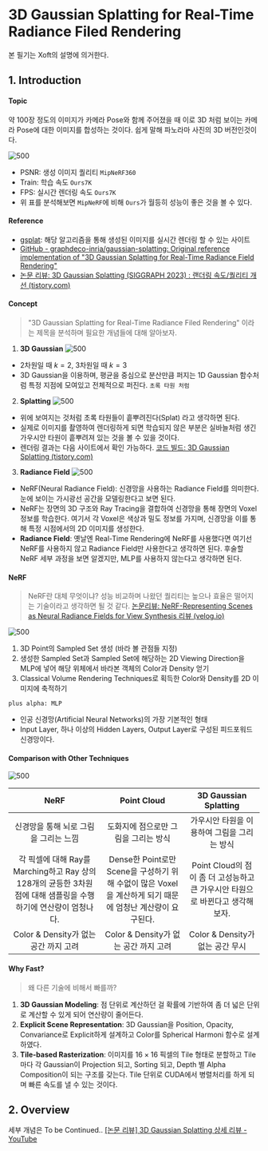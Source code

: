 # 3D Gaussian Splatting for Real-Time Radiance Filed Rendering

본 필기는 Xoft의 설명에 의거한다.

## 1. Introduction

#### Topic
약 100장 정도의 이미지가 카메라 Pose와 함께 주어졌을 때 이로 3D 처럼 보이는 카메라 Pose에 대한 이미지를 합성하는 것이다.
쉽게 말해 파노라마 사진의 3D 버전인것이다.

![500](https://velog.velcdn.com/images/dusruddl2/post/19bf78b9-c60d-4407-9014-c68682aa1453/image.png)
- PSNR: 생성 이미지 퀄리티 `MipNeRF360`
- Train: 학습 속도 `Ours7K`
- FPS: 실시간 렌더링 속도 `Ours7K`
- 위 표를 분석해보면 `MipNeRF`에 비해 `Ours`가 월등히 성능이 좋은 것을 볼 수 있다.

#### Reference
- [gsplat](https://gsplat.tech/): 해당 알고리즘을 통해 생성된 이미지를 실시간 렌더링 할 수 있는 사이트
- [GitHub - graphdeco-inria/gaussian-splatting: Original reference implementation of "3D Gaussian Splatting for Real-Time Radiance Field Rendering"](https://github.com/graphdeco-inria/gaussian-splatting)
- [논문 리뷰: 3D Gaussian Splatting (SIGGRAPH 2023) : 랜더링 속도/퀄리티 개선 (tistory.com)](https://xoft.tistory.com/51)

#### Concept
> "3D Gaussian Splatting for Real-Time Radiance Filed Rendering" 이라는 제목을 분석하며 필요한 개념들에 대해 알아보자.

1. **3D Gaussian**
![500](https://velog.velcdn.com/images/dusruddl2/post/99938b31-98af-4169-bb69-36da215790f0/image.png)
- 2차원일 때 $k = 2$, 3차원일 때 $k = 3$
- 3D Gaussian을 이용하며, 평균을 중심으로 분산만큼 퍼지는 1D Gaussian 함수처럼 특정 지점에 모여있고 전체적으로 퍼진다. `초록 타원 처럼`

2. **Splatting**
![500](https://velog.velcdn.com/images/dusruddl2/post/7b79cc72-538b-457c-be9a-cddd211783a8/image.png)
- 위에 보여지는 것처럼 초록 타원들이 흩뿌려진다(Splat) 라고 생각하면 된다.
- 실제로 이미지를 촬영하여 렌더링하게 되면 학습되지 않은 부분은 실바늘처럼 생긴 가우시안 타원이 흩뿌려져 있는 것을 볼 수 있을 것이다.
- 렌더링 결과는 다음 사이트에서 확인 가능하다. [코드 빌드: 3D Gaussian Splatting (tistory.com)](https://xoft.tistory.com/48)

3. **Radiance Field**
![500](https://velog.velcdn.com/images/dusruddl2/post/79e26799-e337-41af-98b4-4086f93163b2/image.png)
- NeRF(Neural Radiance Field): 신경망을 사용하는 Radiance Field를 의미한다. 눈에 보이는 가시광선 공간을 모델링한다고 보면 된다.
- NeRF는 장면의 3D 구조와 Ray Tracing을 결합하여 신경망을 통해 장면의 Voxel 정보를 학습한다. 여기서 각 Voxel은 색상과 밀도 정보를 가지며, 신경망을 이를 통해 특정 시점에서의 2D 이미지를 생성한다.
- **Radiance Field**: 옛날엔 Real-Time Rendering에 NeRF를 사용했다면 여기선 NeRF를 사용하지 않고 Radiance Field만 사용한다고 생각하면 된다. 후술할 NeRF 세부 과정을 보면 알겠지만, MLP를 사용하지 않는다고 생각하면 된다.

#### NeRF
> NeRF란 대체 무엇이냐? 성능 비교하며 나왔던 퀄리티는 높으나 효율은 떨어지는 기술이라고 생각하면 될 것 같다.
> [논문리뷰: NeRF-Representing Scenes as Neural Radiance Fields for View Synthesis 리뷰 (velog.io)](https://velog.io/@minkyu4506/NeRF-Representing-Scenes-asNeural-Radiance-Fields-for-View-Synthesis-%EB%A6%AC%EB%B7%B0)

![500](https://velog.velcdn.com/images%2Fminkyu4506%2Fpost%2F6fd568c1-a267-4e59-bab8-1956894d16b0%2F%EC%8A%A4%ED%81%AC%EB%A6%B0%EC%83%B7%202022-03-03%20%EC%98%A4%ED%9B%84%208.20.59.png)
1. 3D Point의 Sampled Set 생성 (바라 볼 관점들 지정)
2. 생성한 Sampled Set과 Sampled Set에 해당하는 2D Viewing Direction을  MLP에 넣어 해당 위체에서 바라본 객체의 Color과 Density 얻기
3. Classical Volume Rendering Techniques로 획득한 Color와 Density를 2D 이미지에 축적하기

`plus alpha: MLP`
- 인공 신경망(Artificial Neural Networks)의 가장 기본적인 형태
- Input Layer, 하나 이상의 Hidden Layers, Output Layer로 구성된 피드포워드 신경망이다.

#### Comparison with Other Techniques
![500](https://velog.velcdn.com/images/dusruddl2/post/d067a0f5-d9e6-406c-a4b8-a3e4c7491dc5/image.png)

|                                   NeRF                                    |                              Point Cloud                               |               3D Gaussian Splatting               |
| :-----------------------------------------------------------------------: | :--------------------------------------------------------------------: | :-----------------------------------------------: |
|                           신경망을 통해 뇌로 그림을 그리는 느낌                           |                          도화지에 점으로만 그림을 그리는 방식                          |             가우시안 타원을 이용하여 그림을 그리는 방식              |
| 각 픽셀에 대해 Ray를 Marching하고 Ray 상의 128개의 균등한 3차원 점에 대해 샘플링을 수행하기에 연산량이 엄청나다. | Dense한 Point로만 Scene을 구성하기 위해 수없이 많은 Voxel을 계산하게 되기 때문에 엄청난 계산량이 요구된다. | Point Cloud의 점이 좀 더 고성능하고 큰 가우시안 타원으로 바뀐다고 생각해보자. |
|                       Color &  Density가 없는 공간 까지 고려                       |                     Color &  Density가 없는 공간 까지 고려                      |            Color &  Density가 없는 공간 무시             |

#### Why Fast?
> 왜 다른 기술에 비해서 빠를까?
1. **3D Gaussian Modeling**: 점 단위로 계산하던 걸 확률에 기반하여 좀 더 넓은 단위로 계산할 수 있게 되어 연산량이 줄어든다.
2. **Explicit Scene Representation**: 3D Gaussian을 Position, Opacity, Convariance로 Explicit하게 설계하고 Color를 Spherical Harmoni 함수로 설계하였다. 
3. **Tile-based Rasterization**: 이미지를 $16 \times 16$ 픽셀의 Tile 형태로 분할하고 Tile마다 각 Gaussian이 Projection 되고, Sorting 되고, Depth 별 Alpha Composition이 되는 구조를 갖는다. Tile 단위로 CUDA에서 병렬처리를 하게 되며 빠른 속도를 낼 수 있는 것이다.

## 2. Overview

세부 개념은 To be Continued..
[[논문 리뷰] 3D Gaussian Splatting 상세 리뷰 - YouTube](https://www.youtube.com/watch?v=Ncs5wOaetYg)

